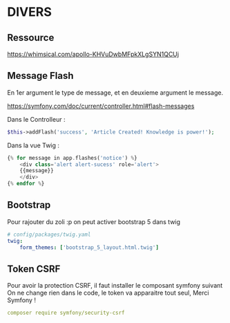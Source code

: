 DIVERS
=======

## Ressource 

https://whimsical.com/apollo-KHVuDwbMFpkXLgSYN1QCUj

## Message Flash

En 1er argument le type de message, et en deuxieme argument le message.

https://symfony.com/doc/current/controller.html#flash-messages

Dans le Controlleur : 

```php
$this->addFlash('success', 'Article Created! Knowledge is power!');
```

Dans la vue Twig : 

```php
{% for message in app.flashes('notice') %}
    <div class='alert alert-sucess' role='alert'>
    {{message}}
    </div>
{% endfor %}
```

## Bootstrap


Pour rajouter du zoli :p on peut activer bootstrap 5 dans twig

```yaml
# config/packages/twig.yaml
twig:
    form_themes: ['bootstrap_5_layout.html.twig']
```

## Token CSRF

Pour avoir la protection CSRF, il faut installer le composant symfony suivant On ne change rien dans le code, le token va apparaitre tout seul, Merci Symfony !

```yaml
composer require symfony/security-csrf
```
